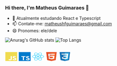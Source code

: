 ### Hi there, I'm Matheus Guimaraes 👋

- 🌱 Atualmente estudando React e Typescript
- 📫 Contate-me: matheushfguimaraes@gmail.com
- 😄 Pronomes: ele/dele

![Anurag's GitHub stats](https://github-readme-stats.vercel.app/api?username=mathguimaraes9&show_icons=true&theme=radical)
![Top Langs](https://github-readme-stats.vercel.app/api/top-langs/?username=mathguimaraes9&hide_progress=true&theme=radical)

<div style="display: inline_block"><br>
  <img align="center" alt="Math-Js" height="30" width="40" src="https://raw.githubusercontent.com/devicons/devicon/master/icons/javascript/javascript-plain.svg">
  <img align="center" alt="Math-Ts" height="30" width="40" src="https://raw.githubusercontent.com/devicons/devicon/master/icons/typescript/typescript-plain.svg">
  <img align="center" alt="Math-React" height="30" width="40" src="https://raw.githubusercontent.com/devicons/devicon/master/icons/react/react-original.svg">
  <img align="center" alt="Math-HTML" height="30" width="40" src="https://raw.githubusercontent.com/devicons/devicon/master/icons/html5/html5-original.svg">
  <img align="center" alt="Math-CSS" height="30" width="40" src="https://raw.githubusercontent.com/devicons/devicon/master/icons/css3/css3-original.svg">
</div>
